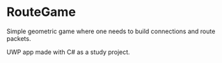 # RouteGame
Simple geometric game where one needs to build connections and route packets.

UWP app made with C# as a study project.
